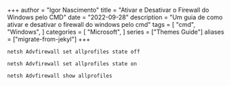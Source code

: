 +++
author = "Igor Nascimento"
title = "Ativar e Desativar o Firewall do Windows pelo CMD"
date = "2022-09-28"
description = "Um guia de como ativar e desativar o firewall do windows pelo cmd"
tags = [
    "cmd",
    "Windows",
]
categories = [
    "Microsoft",
]
series = ["Themes Guide"]
aliases = ["migrate-from-jekyl"]
+++

```
netsh Advfirewall set allprofiles state off
```

```
netsh Advfirewall set allprofiles state on
```

```
netsh Advfirewall show allprofiles
```
